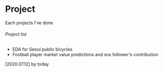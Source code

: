# Project
Each projects I've done

###### Project list
  - EDA for Seoul public bicycles
  - Football player market value predictions and sns follower's contribution
  
  
  
  
  [2020.07.12] by today
